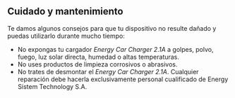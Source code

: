 ## Cuidado y mantenimiento

Te damos algunos consejos para que tu dispositivo no resulte dañado y puedas utilizarlo durante mucho tiempo:

- No expongas tu cargador *Energy Car Charger 2.1A* a golpes, polvo, fuego, luz solar directa, humedad o altas temperaturas.
- No uses productos de limpieza corrosivos o abrasivos.
- No trates de desmontar el *Energy Car Charger 2.1A*. Cualquier reparación debe hacerla exclusivamente personal cualificado de Energy Sistem Technology S.A.
